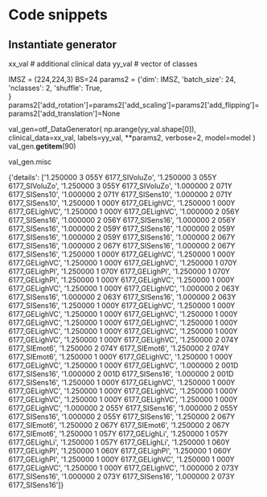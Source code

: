 # Code snippets

## Instantiate generator

xx_val # additional clinical data
yy_val # vector of classes

IMSZ = (224,224,3)
BS=24
params2 = {'dim': IMSZ,
          'batch_size': 24,
          'nclasses': 2,
          'shuffle': True,                     
          }
params2['add_rotation']=params2['add_scaling']=params2['add_flipping']=params2['add_translation']=None    

val_gen=otf_DataGenerator( np.arange(yy_val.shape[0]), clinical_data=xx_val, labels=yy_val, **params2, verbose=2, model=model )     
val_gen.__getitem__(90)

val_gen.misc

{'details': ['1.250000 3 055Y 6177_SIVoluZo',
  '1.250000 3 055Y 6177_SIVoluZo',
  '1.250000 3 055Y 6177_SIVoluZo',
  '1.000000 2 071Y 6177_SISens10',
  '1.000000 2 071Y 6177_SISens10',
  '1.000000 2 071Y 6177_SISens10',
  '1.250000 1 000Y 6177_GELighVC',
  '1.250000 1 000Y 6177_GELighVC',
  '1.250000 1 000Y 6177_GELighVC',
  '1.000000 2 056Y 6177_SISens16',
  '1.000000 2 056Y 6177_SISens16',
  '1.000000 2 056Y 6177_SISens16',
  '1.000000 2 059Y 6177_SISens16',
  '1.000000 2 059Y 6177_SISens16',
  '1.000000 2 059Y 6177_SISens16',
  '1.000000 2 067Y 6177_SISens16',
  '1.000000 2 067Y 6177_SISens16',
  '1.000000 2 067Y 6177_SISens16',
  '1.250000 1 000Y 6177_GELighVC',
  '1.250000 1 000Y 6177_GELighVC',
  '1.250000 1 000Y 6177_GELighVC',
  '1.250000 1 070Y 6177_GELighPl',
  '1.250000 1 070Y 6177_GELighPl',
  '1.250000 1 070Y 6177_GELighPl',
  '1.250000 1 000Y 6177_GELighVC',
  '1.250000 1 000Y 6177_GELighVC',
  '1.250000 1 000Y 6177_GELighVC',
  '1.000000 2 063Y 6177_SISens16',
  '1.000000 2 063Y 6177_SISens16',
  '1.000000 2 063Y 6177_SISens16',
  '1.250000 1 000Y 6177_GELighVC',
  '1.250000 1 000Y 6177_GELighVC',
  '1.250000 1 000Y 6177_GELighVC',
  '1.250000 1 000Y 6177_GELighVC',
  '1.250000 1 000Y 6177_GELighVC',
  '1.250000 1 000Y 6177_GELighVC',
  '1.250000 1 000Y 6177_GELighVC',
  '1.250000 1 000Y 6177_GELighVC',
  '1.250000 1 000Y 6177_GELighVC',
  '1.250000 2 074Y 6177_SIEmot6',
  '1.250000 2 074Y 6177_SIEmot6',
  '1.250000 2 074Y 6177_SIEmot6',
  '1.250000 1 000Y 6177_GELighVC',
  '1.250000 1 000Y 6177_GELighVC',
  '1.250000 1 000Y 6177_GELighVC',
  '1.000000 2 001D 6177_SISens16',
  '1.000000 2 001D 6177_SISens16',
  '1.000000 2 001D 6177_SISens16',
  '1.250000 1 000Y 6177_GELighVC',
  '1.250000 1 000Y 6177_GELighVC',
  '1.250000 1 000Y 6177_GELighVC',
  '1.250000 1 000Y 6177_GELighVC',
  '1.250000 1 000Y 6177_GELighVC',
  '1.250000 1 000Y 6177_GELighVC',
  '1.000000 2 055Y 6177_SISens16',
  '1.000000 2 055Y 6177_SISens16',
  '1.000000 2 055Y 6177_SISens16',
  '1.250000 2 067Y 6177_SIEmot6',
  '1.250000 2 067Y 6177_SIEmot6',
  '1.250000 2 067Y 6177_SIEmot6',
  '1.250000 1 057Y 6177_GELighLi',
  '1.250000 1 057Y 6177_GELighLi',
  '1.250000 1 057Y 6177_GELighLi',
  '1.250000 1 060Y 6177_GELighPl',
  '1.250000 1 060Y 6177_GELighPl',
  '1.250000 1 060Y 6177_GELighPl',
  '1.250000 1 000Y 6177_GELighVC',
  '1.250000 1 000Y 6177_GELighVC',
  '1.250000 1 000Y 6177_GELighVC',
  '1.000000 2 073Y 6177_SISens16',
  '1.000000 2 073Y 6177_SISens16',
  '1.000000 2 073Y 6177_SISens16']}
